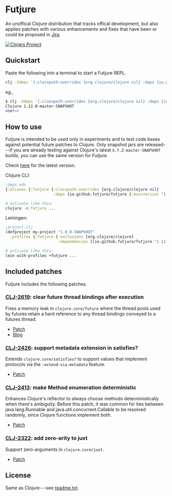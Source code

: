 # Futjure

An unoffical Clojure distribution that tracks offical development,
but also applies patches with various enhancements and fixes that
have been or could be proposed in [Jira](https://clojure.atlassian.net/jira/software/c/projects/CLJ/issues).

[![Clojars Project](https://img.shields.io/clojars/v/io.github.futjure/futjure.svg?include_prereleases)](https://clojars.org/io.github.futjure/futjure)

## Quickstart

Paste the following into a terminal to start a Futjure REPL.

```bash
clj -Sdeps '{:classpath-overrides {org.clojure/clojure nil} :deps {io.github.futjure/futjure {:mvn/version "1.12.0-master-SNAPSHOT"}}}'
```

eg.,

```bash
$ clj -Sdeps '{:classpath-overrides {org.clojure/clojure nil} :deps {io.github.futjure/futjure {:mvn/version "1.12.0-master-SNAPSHOT"}}}'
Clojure 1.12.0-master-SNAPSHOT
user=> 
```

## How to use

Futjure is intended to be used only in experiments and to test code bases against potential future
patches to Clojure. Only snapshot jars are released---if you are already testing against
Clojure's latest `X.Y.Z-master-SNAPSHOT` builds, you can use the same version for Futjure.

Check [here](https://clojars.org/io.github.futjure/futjure) for the latest version.

Clojure CLI:
```clojure
;deps.edn
{:aliases {:futjure {:classpath-overrides {org.clojure/clojure nil}
                     :deps {io.github.futjure/futjure {:mvn/version "1.12.0-master-SNAPSHOT"}}}}}
```

```bash
# activate like this:
clojure -A:futjure ...
```

Leiningen:
```clojure
;project.clj
(defproject my-project "1.0.0-SNAPSHOT"
  :profiles {:futjure {:exclusions [org.clojure/clojure]
                       :dependencies [[io.github.futjure/futjure "1.12.0-master-SNAPSHOT"]]}})
```

```bash
# activate like this:
lein with-profiles +futjure ...
```

## Included patches

Futjure includes the following patches.

### [CLJ-2619](https://clojure.atlassian.net/browse/CLJ-2619): clear future thread bindings after execution

Fixes a memory leak in `clojure.core/future` where the thread pools used by futures
retain a hard reference to any thread bindings conveyed to a futures thread.

- [Patch](https://github.com/futjure/futjure/compare/futjure-master...clj-2619-futures-memory-leak-2)
- [Blog](https://blog.ambrosebs.com/2022/09/11/futures-memory-leak.html)

### [CLJ-2426](https://clojure.atlassian.net/browse/CLJ-2426): support metadata extension in satisfies?

Extends `clojure.core/satisfies?` to support values that implement protocols via the `:extend-via-metadata` feature.

- [Patch](https://github.com/futjure/futjure/compare/futjure-master...clj-2426-satisfies-via-metadata)

### [CLJ-2413](https://clojure.atlassian.net/browse/CLJ-2413): make Method enumeration deterministic

Enhances Clojure's reflector to always choose methods deterministically when there's ambiguity.
Before this patch, it was common for ties between java.lang.Runnable and java.util.concurrent.Callable to be resolved
randomly, since Clojure functions implement both.

- [Patch](https://github.com/futjure/futjure/compare/futjure-master...clj-2413-deterministic-reflection)

### [CLJ-2322](https://clojure.atlassian.net/browse/CLJ-2322): add zero-arity to juxt

Support zero-arguments in `clojure.core/juxt`.

- [Patch](https://github.com/futjure/futjure/compare/futjure-master...CLJ-2322-juxt-zero-arity)

## License

Same as Clojure---see [readme.txt](readme.txt).
